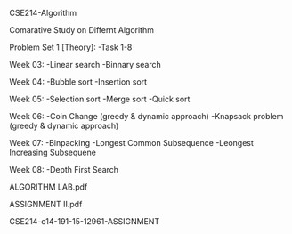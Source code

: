 CSE214-Algorithm

Comarative Study on Differnt Algorithm

Problem Set 1 
[Theory]:
-Task 1-8

Week 03:
-Linear search
-Binnary search

Week 04:
-Bubble sort
-Insertion sort

Week 05:
-Selection sort
-Merge sort
-Quick sort

Week 06:
-Coin Change (greedy & dynamic approach)
-Knapsack problem (greedy & dynamic approach)

Week 07:
-Binpacking
-Longest Common Subsequence
-Leongest Increasing Subsequene

Week 08:
-Depth First Search 

ALGORITHM LAB.pdf

ASSIGNMENT II.pdf

CSE214-o14-191-15-12961-ASSIGNMENT



